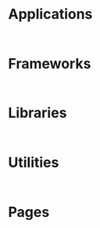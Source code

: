 <script>
    function onPageLoad(){
        // Applications
        addProject('_applications', 'launcher', 
            `Minecraft Launcher`, `Beautiful Minecraft launcher wtitten in Kotlin`);
        addProject('_applications', 'archiesparadise', 
            `Archie's Paradise`, `Multifunctional minecraft launcher for ArchieTheRaccoon with an account system`);
        addProject('_applications', 'fandomfetcher', 
            `Fandom Fetcher`, `A tool for finding members of a fandom, subculture, community in your city using vk.com`);

        // Frameworks
        addProject('_frameworks', 'minui', 
            `MinUI`, `Lightweight crossplatform UI framework for Kotlin/Java`);

        // Libraries
        addProject('_libraries', 'openglfx', 
            `OpenGLFX`, `OpenGL implementation for JavaFX, that uses LWJGL or JOGL`);
        addProject('_libraries', 'mio', 
            `MIO`, `Lightweight library for easy I/O usage with progress handling`);
        addProject('_libraries', 'jmapviewer', 
            `JMapViewer`, `Simple map viewer for Swing`);
        addProject('_libraries', 'simplehttp', 
            `SimpleHttp`, `Very simple HTTP request library`);

        // Utilities
        addProject('_utilities', 'nativejava', 
            `Java Native Plugin`, `Gradle plugin for native Java compilation using GraalVM`);
        addProject('_utilities', 'weblafplugin', 
            `WebLaF Plugin`, `WebLaF support to Intellij IDEA, such as file associations, icons and editors`);
        addProject('_utilities', 'weblafdark', 
            `WebLaF Dark Skin`, `Dark skin for WebLaF`);

        // Pages
        addProject('_pages', 'furrymap', 
            `Furry Map Wayback`, `Mixed data from furrymap.net and furmap.net`);

    }

    function addProject(target, id, name, description){
        findById(target).innerHTML += 
        `<div class="project" onmousedown="selectPage('projects/${id}', \`${name}\`)">
            <img src="resources/projects/${id}/preview.jpg" 
                    onerror="this.onerror=null;this.src='resources/projects/preview_empty.png';">
            <div>${name}</div>
            <div>${description}</div>
        </div>`
    }

</script>
<style>
    h1 {
        margin-top: 50pt !important;
    }

    .project {
        width: 196pt !important;
        height: 300px !important;
        border-radius: 8pt;
        padding-bottom: 5pt;
        cursor: hand;
        box-shadow: 0px 0px 5px 5px rgba(0, 0, 0, 0.14);
        background: var(--color-4);

        animation-duration: 0.8s;
        animation-name: fade;
        transition: all 0.2s ease;
    }

    .project:hover {
        background: var(--color-5);
        transform: scale(1.015);
    }

    .project img {
        background: rgba(0, 0, 0, 0) !important;
        width: 100%;
        height: 120pt;
        object-fit: cover;
        border-radius: 10px 10px 0px 0px;
    }

    .project div:nth-of-type(1) {
        color: var(--color-text-1);
        font-size: 20pt;
        font-weight: 500;
        border-radius: 8pt; 
        margin: 8pt;
    }

    .project div:nth-of-type(2) {
        color: var(--color-text-3);
        font-size: 12pt;
        border-radius: 8pt; 
        margin: 8pt;
    }

    .empty img {
        visibility: hidden;
    }

    @keyframes fade {
        from {
            opacity: 0;
        }
        to {
            opacity: 1;
        }
    }
</style>

<h1 id="applications" class="floating" style="margin-top: 0 !important;">Applications</h1>
<div id="_applications" class="table-triple"></div>

<h1 id="frameworks" class="floating">Frameworks</h1>
<div id="_frameworks" class="table-triple"></div>

<h1 id="libraries" class="floating">Libraries</h1>
<div id="_libraries" class="table-triple"></div>

<h1 id="utilities" class="floating">Utilities</h1>
<div id="_utilities" class="table-triple"></div>

<h1 id="pages" class="floating">Pages</h1>
<div id="_pages" class="table-triple"></div>